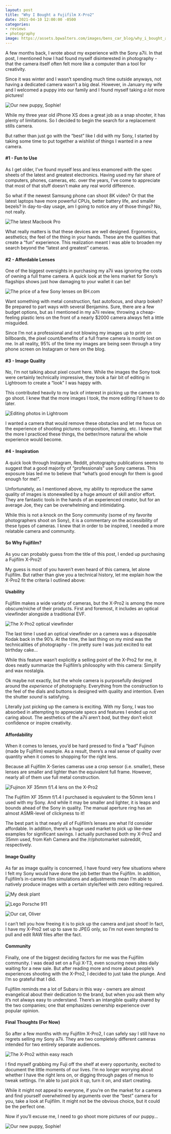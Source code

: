 ```yaml
---
layout: post
title: "Why I Bought a Fujifilm X-Pro2"
date: 2021-04-10 12:00:00 -0500
categories:
- reviews
- photography
image: https://assets.bpwalters.com/images/bens_car_blog/why_i_bought_a_fujifilm_xpro2/xpro2_hero.jpg
---
```


<span class="is-first-letter">A</span> few months back, I wrote about my experience with the Sony a7ii. In that post, I mentioned how I had found myself disinterested in photography - that the camera itself often felt more like a computer than a tool for creativity.

Since it was winter and I wasn’t spending much time outside anyways, not having a dedicated camera wasn’t a big deal. However, in January my wife and I welcomed a puppy into our family and I found myself taking _a lot_ more pictures!

![Our new puppy, Sophie!](https://assets.bpwalters.com/images/bens_car_blog/why_i_bought_a_fujifilm_xpro2/sophie_1.jpg)

While my three year old iPhone XS does a great job as a snap shooter, it has plenty of limitations. So I decided to begin the search for a replacement stills camera.

But rather than just go with the “best” like I did with my Sony, I started by taking some time to put together a wishlist of things I wanted in a new camera.

#### #1 - Fun to Use

As I get older, I’ve found myself less and less enamored with the spec sheets of the latest and greatest electronics. Having used my fair share of computers, phones, cameras, etc. over the years, I’ve come to appreciate that most of that stuff doesn’t make any real world difference.

So what if the newest Samsung phone can shoot 8K video? Or that the latest laptops have more powerful CPUs, better battery life, and smaller bezels? In day-to-day usage, am I going to notice any of those things? No, not really.

![The latest Macbook Pro](https://assets.bpwalters.com/images/bens_car_blog/why_i_bought_a_fujifilm_xpro2/macbook.jpg)

What really matters is that these devices are well designed. Ergonomics, aesthetics; the feel of the thing in your hands. These are the qualities that create a “fun” experience. This realization meant I was able to broaden my search beyond the “latest and greatest” cameras.

#### #2 - Affordable Lenses

One of the biggest oversights in purchasing my a7ii was ignoring the costs of owning a full frame camera. A quick look at the lens market for Sony’s flagships shows just how damaging to your wallet it can be!

![The price of a few Sony lenses on BH.com](https://assets.bpwalters.com/images/bens_car_blog/why_i_bought_a_fujifilm_xpro2/sony_lenses.png)

Want something with metal construction, fast autofocus, and sharp bokeh? Be prepared to part ways with several Benjamins. Sure, there are a few budget options, but as I mentioned in my a7ii review, throwing a cheap-feeling plastic lens on the front of a nearly $2000 camera always felt a little misguided.

Since I’m not a professional and not blowing my images up to print on billboards, the pixel count/benefits of a full frame camera is mostly lost on me. In all reality, 95% of the time my images are being seen through a tiny phone screen on Instagram or here on the blog.

#### #3 - Image Quality

No, I’m not talking about pixel count here. While the images the Sony took were certainly technically impressive, they took a fair bit of editing in Lightroom to create a “look” I was happy with.

This contributed heavily to my lack of interest in picking up the camera to go shoot. I knew that the more images I took, the more editing I’d have to do later.

![Editing photos in Lightroom](https://assets.bpwalters.com/images/bens_car_blog/why_i_bought_a_fujifilm_xpro2/lightroom.png)

I wanted a camera that would remove these obstacles and let me focus on the experience of shooting pictures: composition, framing, etc. I knew that the more I practiced these things, the better/more natural the whole experience would become.

#### #4 - Inspiration

A quick look through Instagram, Reddit, photography publications seems to suggest that a good majority of “professionals” use Sony cameras. This exposure bias led me to believe that “what’s good enough for them is good enough for me!”.

Unfortunately, as I mentioned above, my ability to reproduce the same quality of images is stonewalled by a huge amount of skill and/or effort. They are fantastic tools in the hands of an experienced creator, but for an average Joe, they can be overwhelming and intimidating.

While this is not a knock on the Sony community (some of my favorite photographers shoot on Sony), it is a commentary on the accessibility of these types of cameras. I knew that in order to be inspired, I needed a more relatable camera and community.

#### So Why Fujifilm?

As you can probably guess from the title of this post, I ended up purchasing a Fujifilm X-Pro2!

My guess is most of you haven’t even heard of this camera, let alone Fujifilm. But rather than give you a technical history, let me explain how the X-Pro2 fit the criteria I outlined above:

#### Usability

Fujifilm makes a wide variety of cameras, but the X-Pro2 is among the more obscure/niche of their products. First and foremost, it includes an optical viewfinder alongside a traditional EVF.

![The X-Pro2 optical viewfinder](https://assets.bpwalters.com/images/bens_car_blog/why_i_bought_a_fujifilm_xpro2/xpro2_ovf.jpg)

The last time I used an optical viewfinder on a camera was a disposable Kodak back in the 90’s. At the time, the last thing on my mind was the technicalities of photography - I’m pretty sure I was just excited to eat birthday cake…

While this feature wasn’t explicitly a selling point of the X-Pro2 for me, it does neatly summarize the Fujifilm’s philosophy with this camera: Simplify and wax nostalgia.

Ok maybe not exactly, but the whole camera is purposefully designed around the *experience* of photography. Everything from the construction to the feel of the dials and buttons is designed with quality and intention. Even the shutter *sound* is satisfying.

Literally just picking up the camera is exciting. With my Sony, I was too absorbed in attempting to appreciate specs and features I ended up not caring about. The aesthetics of the a7ii aren’t *bad*, but they don’t elicit confidence or inspire creativity.

#### Affordability

When it comes to lenses, you’d be hard pressed to find a “bad” Fujinon (made by Fujifilm) example. As a result, there’s a real sense of quality over quantity when it comes to shopping for the right lens.

Because all Fujifilm X-Series cameras use a crop sensor (i.e. smaller), these lenses are smaller and lighter than the equivalent full frame. However, nearly all of them use full metal construction.

![Fujinon XF 35mm f/1.4 lens on the X-Pro2](https://assets.bpwalters.com/images/bens_car_blog/why_i_bought_a_fujifilm_xpro2/fuji_lens.jpg)

The Fujifilm XF 35mm f/1.4 I purchased is equivalent to the 50mm lens I used with my Sony. And while it may be smaller and lighter, it is leaps and bounds ahead of the Sony in quality. The manual aperture ring has an almost ASMR-level of clickyness to it!

The best part is that nearly all of Fujifilm’s lenses are what I’d consider affordable. In addition, there’s a huge used market to pick up like-new examples for significant savings. I actually purchased both my X-Pro2 and 35mm used, from Keh Camera and the /r/photomarket subreddit, respectively.

#### Image Quality

As far as image quality is concerned, I have found very few situations where I felt my Sony would have done the job better than the Fujifilm. In addition, Fujifilm’s in-camera film simulations and adjustments mean I’m able to natively produce images with a certain style/feel with zero editing required.

![My desk plant](https://assets.bpwalters.com/images/bens_car_blog/why_i_bought_a_fujifilm_xpro2/plant.jpg)

![Lego Porsche 911](https://assets.bpwalters.com/images/bens_car_blog/why_i_bought_a_fujifilm_xpro2/lego_porsche.jpg)

![Our cat, Oliver](https://assets.bpwalters.com/images/bens_car_blog/why_i_bought_a_fujifilm_xpro2/oliver.jpg)

I can’t tell you how freeing it is to pick up the camera and just shoot! In fact, I have my X-Pro2 set up to save to JPEG only, so I’m not even tempted to pull and edit RAW files after the fact.

#### Community

Finally, one of the biggest deciding factors for me was the Fujifilm community. I was dead set on a Fuji X-T3, even scouring news sites daily waiting for a new sale. But after reading more and more about people’s experiences shooting with the X-Pro2, I decided to just take the plunge. And I’m so grateful that I did.

Fujifilm reminds me a lot of Subaru in this way - owners are almost evangelical about their dedication to the brand, but when you ask them why it’s not always easy to understand. There’s an intangible quality shared by the two companies; one that emphasizes ownership experience over popular opinion.

#### Final Thoughts (For Now)

So after a few months with my Fujifilm X-Pro2, I can safely say I still have no regrets selling my Sony a7ii. They are two completely different cameras intended for two entirely separate audiences.

![The X-Pro2 within easy reach](https://assets.bpwalters.com/images/bens_car_blog/why_i_bought_a_fujifilm_xpro2/xpro2_shelf.jpg)

I find myself grabbing my Fuji off the shelf at every opportunity, excited to document the little moments of our lives. I’m no longer worrying about whether I have the right lens on, or digging through pages of menus to tweak settings. I’m able to just pick it up, turn it on, and start creating.

While it might not appeal to everyone, if you’re on the market for a camera and find yourself overwhelmed by arguments over the “best” camera for you, take a look at Fujifilm. It might not be the obvious choice, but it could be the perfect one.

Now if you’ll excuse me, I need to go shoot more pictures of our puppy…

![Our new puppy, Sophie!](https://assets.bpwalters.com/images/bens_car_blog/why_i_bought_a_fujifilm_xpro2/sophie_2.jpg)
